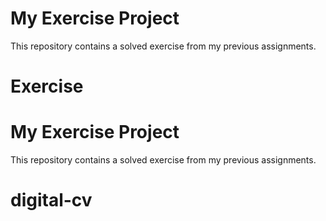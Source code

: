 # My Exercise Project
This repository contains a solved exercise from my previous assignments.
# Exercise
# My Exercise Project
This repository contains a solved exercise from my previous assignments.
# digital-cv
